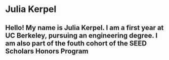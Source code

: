 # Julia Kerpel
## Hello! My name is Julia Kerpel. I am a first year at UC Berkeley, pursuing an engineering degree. I am also part of the fouth cohort of the SEED Scholars Honors Program
